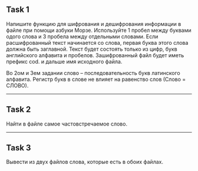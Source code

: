 ## Task 1
Напишите функцию для шифрования и дешифрования информации в файле при помощи азбуки Морзе. Используйте 1 пробел между буквами одого слова и 3 пробела между отдельными словами. Если расшифрованный текст начинается со слова, первая буква этого слова должна быть заглавной. Текст будет состоять только из цифр, букв английского алфавита и пробелов. Зашифрованный файл будет иметь префикс cod. и дальше имя исходного файла.

Во 2ом и 3ем задании слово – последовательность букв латинского алфавита. Регистр букв в слове не влияет на равенство слов (Слово = СЛОВО).
___

## Task 2
Найти в файле самое частовстречаемое слово.
___

## Task 3
Вывести из двух файлов слова, которые есть в обоих файлах.